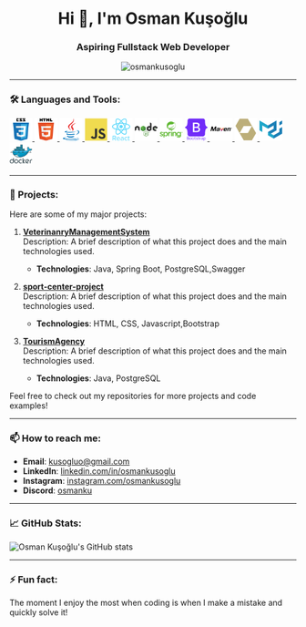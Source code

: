 <h1 align="center">Hi 👋, I'm Osman Kuşoğlu</h1>
<h3 align="center">Aspiring Fullstack Web Developer</h3>

<p align="center">
  <img src="https://komarev.com/ghpvc/?username=osmankusoglu&label=Profile%20views&color=0e75b6&style=flat" alt="osmankusoglu" />
</p>

---

### 🛠 Languages and Tools:
<p align="left">
  <a href="https://www.w3schools.com/css/" target="_blank" rel="noreferrer">
    <img src="https://raw.githubusercontent.com/devicons/devicon/master/icons/css3/css3-original-wordmark.svg" alt="CSS3" width="40" height="40"/> 
  </a>
  <a href="https://www.w3.org/html/" target="_blank" rel="noreferrer">
    <img src="https://raw.githubusercontent.com/devicons/devicon/master/icons/html5/html5-original-wordmark.svg" alt="HTML5" width="40" height="40"/> 
  </a>
  <a href="https://www.java.com" target="_blank" rel="noreferrer">
    <img src="https://raw.githubusercontent.com/devicons/devicon/master/icons/java/java-original.svg" alt="Java" width="40" height="40"/> 
  </a>
  <a href="https://developer.mozilla.org/en-US/docs/Web/JavaScript" target="_blank" rel="noreferrer">
    <img src="https://raw.githubusercontent.com/devicons/devicon/master/icons/javascript/javascript-original.svg" alt="JavaScript" width="40" height="40"/> 
  </a>
  <a href="https://reactjs.org/" target="_blank" rel="noreferrer">
    <img src="https://raw.githubusercontent.com/devicons/devicon/master/icons/react/react-original-wordmark.svg" alt="React" width="40" height="40"/> 
  </a>
  <a href="https://nodejs.org" target="_blank" rel="noreferrer">
    <img src="https://raw.githubusercontent.com/devicons/devicon/master/icons/nodejs/nodejs-original-wordmark.svg" alt="Node.js" width="40" height="40"/> 
  </a>
  <a href="https://spring.io/projects/spring-boot" target="_blank" rel="noreferrer">
    <img src="https://raw.githubusercontent.com/devicons/devicon/master/icons/spring/spring-original-wordmark.svg" alt="Spring Boot" width="40" height="40"/> 
  </a>
  <a href="https://getbootstrap.com" target="_blank" rel="noreferrer">
    <img src="https://raw.githubusercontent.com/devicons/devicon/master/icons/bootstrap/bootstrap-plain-wordmark.svg" alt="Bootstrap" width="40" height="40"/> 
  </a>
  <a href="https://maven.apache.org" target="_blank" rel="noreferrer">
    <img src="https://raw.githubusercontent.com/devicons/devicon/master/icons/maven/maven-original-wordmark.svg" alt="Maven" width="40" height="40"/> 
  </a>
  <a href="https://hibernate.org" target="_blank" rel="noreferrer">
    <img src="https://raw.githubusercontent.com/devicons/devicon/master/icons/hibernate/hibernate-plain.svg" alt="Hibernate" width="40" height="40"/> 
  </a>
  <a href="https://mui.com" target="_blank" rel="noreferrer">
    <img src="https://raw.githubusercontent.com/devicons/devicon/master/icons/materialui/materialui-original.svg" alt="Material-UI" width="40" height="40"/> 
  </a>
  <a href="https://www.docker.com" target="_blank" rel="noreferrer">
    <img src="https://raw.githubusercontent.com/devicons/devicon/master/icons/docker/docker-original-wordmark.svg" alt="Docker" width="40" height="40"/> 
  </a>
  
</p>

---

### 🚀 Projects:
Here are some of my major projects:

1. [**VeterinanryManagementSystem**](https://github.com/osmankusoglu/VeterinanryManagementSystem)  
   Description: A brief description of what this project does and the main technologies used.
   - **Technologies**: Java, Spring Boot, PostgreSQL,Swagger

2. [**sport-center-project**](https://github.com/osmankusoglu/sport-center-project)  
   Description: A brief description of what this project does and the main technologies used.
   - **Technologies**: HTML, CSS, Javascript,Bootstrap

3. [**TourismAgency**](https://github.com/osmankusoglu/TourismAgency)  
   Description: A brief description of what this project does and the main technologies used.
   - **Technologies**: Java, PostgreSQL

Feel free to check out my repositories for more projects and code examples!

---

### 📫 How to reach me:
- **Email**: kusogluo@gmail.com
- **LinkedIn**: [linkedin.com/in/osmankusoglu](https://linkedin.com/in/osmankusoglu)
- **Instagram**: [instagram.com/osmankusoglu](https://instagram.com/osmankusoglu)
- **Discord**: [osmanku](https://discord.gg/osmanku)

---

### 📈 GitHub Stats:
<p align="left">
  <img src="https://github-readme-stats.vercel.app/api?username=osmankusoglu&show_icons=true&theme=radical" alt="Osman Kuşoğlu's GitHub stats" />
</p>

---

### ⚡ Fun fact:
The moment I enjoy the most when coding is when I make a mistake and quickly solve it!
